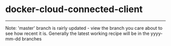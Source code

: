 # docker-cloud-connected-client

---

Note: 'master' branch is rairly updated - view the branch you care about
to see how recent it is.  Generally the latest working recipe will be in
the yyyy-mm-dd branches


